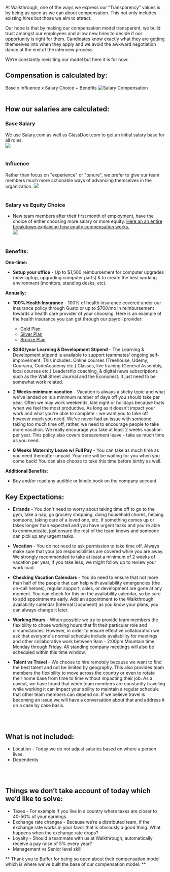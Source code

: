 At Walkthrough, one of the ways we express our “Transparency” values is by being as open as we can about compensation. This not only includes existing hires but those we aim to attract.

Our hope is that by making our compensation model transparent, we build trust amongst our employees and allow new hires to decide if our opportunity is right for them. Candidates know exactly what they are getting themselves into when they apply and we avoid the awkward negotiation dance at the end of the interview process.

We’re constantly revisiting our model but here it is for now:

## Compensation is calculated by:
Base x Influence x Salary Choice + Benefits
![Salary Compensation](http://i67.tinypic.com/2iht1qs.png)
<br><br>
## How our salaries are calculated:
### **Base Salary**
We use Salary.com as well as GlassDoor.com to get an initial salary base for all roles. <br>
![](http://i66.tinypic.com/2vltlz8.png)
<br><br>
### **Influence**
Rather than focus on "experience" or "tenure", we prefer to give our team members much more actionable ways of advancing themselves in the organization.
![](http://i68.tinypic.com/24b5ket.png)
<br><br>

### **Salary vs Equity Choic**e

- New team members after their first month of employment, have the choice of either choosing more salary or more equity.  [Here an an entire breakdown explaining how equity compensation works.](https://github.com/WalkthroughVR/Handbook/blob/master/HowWeWork/ExplainingEquity.md) <br>
![](http://i65.tinypic.com/98d2c4.png)
<br><br>

### Benefits:
**One-time:**
- **Setup your office** - Up to $1,500 reimbursement for computer upgrades (new laptop, upgrading computer parts) & to create the best working environment (monitors, standing desks, etc).


**Annually:**
- **100% Health Insurance** - 100% of health insurance covered under our insurance policy through Gusto or up to $700/mo in reimbursement towards a health care provider of your choosing. Here is an example of the health insurance you can get through our payroll provider: 
  - [Gold Plan](https://s3.amazonaws.com/hawaiian-ice/production/public/carriers/ca/anthem/plans/2018/anthem_anthem_gold_ppo_500_20_5750_2uxb.pdf)
  - [Silver Plan](http://www.roperinsurance.com/wp-content/uploads/2015/11/Silver-PPO-4000-15_1X6U-1.16.pdf)
  - [Bronze Plan](http://www.roperinsurance.com/wp-content/uploads/2015/11/Bronze-PPO-5200-20_1G10-1.16.pdf)

- **$240/year Learning & Development Stipend** - The Learning & Development stipend is available to support teammates’ ongoing self-improvement. This includes: Online courses (Treehouse, Udemy, Coursera, CodeAcademy etc.) Classes, live training (General Assembly, local courses etc.) Leadership coaching, & digital news subscriptions such as the Wall Street Journal and the Economist. It just need to be somewhat work related.

- **2 Weeks minimum vacation** - Vacation is always a sticky topic and what we've landed on is a minimum number of days off you should take per year. Often we may work weekends, late night or holidays because thats when we feel the most productive. As long as it doesn't impact your work and what you're able to complete - we want you to take off however much you need. We've never had an issue with someone taking too much time off, rather, we need to encourage people to take more vacation. We really encourage you take at least 2 weeks vacation per year. This policy also covers bereavement leave - take as much time as you need.

- **8 Weeks Maternity Leave w/ Full Pay** - You can take as much time as you need thereafter unpaid. Your role will be waiting for you when you come back! You can also choose to take this time before birthy as well.



**Additional Benefits:**
- Buy and/or read any audible or kindle book on the company account.


## **Key Expectations:**
- **Errands** - You don't need to worry about taking time off to go to the gym, take a nap, go grocery shopping, doing household chores, helping someone, taking care of a loved one, etc. If something comes up or takes longer than expected and you have urgent tasks and you're able to communicate, just ensure the rest of the team knows and someone can pick up any urgent tasks.

- **Vacation** - You do not need to ask permission to take time off. Always make sure that your job responsibilities are covered while you are away. We strongly recommended to take at least a minimum of 2 weeks of vacation per year, if you take less, we might follow up to review your work load.

- **Checking Vacation Calendars** - You do need to ensure that not more than half of the people that can help with availability emergencies (the on-call heroes), regular support, sales, or development are gone at any moment. You can check for this on the availability calendar, so be sure to add appointments early. Add an appointment to the Walkthrough availability calendar (Internal Document) as you know your plans, you can always change it later.

- **Working Hours** - When possible we try to provide team members the flexibility to chose working hours that fit their particular role and circumstances. However, in order to ensure effective collaboration we ask that everyone's normal schedule include availability for meetings and other collaborative work between 9am - 2:00pm Mountain time, Monday through Friday. All standing company meetings will also be scheduled within this time window.

- **Talent vs Travel** - We choose to hire remotely because we want to find the best talent and not be limited by geography. This also provides team members the flexibility to move across the country or even to rotate their home base from time to time without impacting their job. As a caveat, we have found that when team members are constantly traveling while working it can impact your ability to maintain a regular schedule that other team members can depend on. If we believe travel is becoming an issue we will have a conversation about that and address it on a case by case basis.

<br><br>

## What is not included:
* Location - Today we do not adjust salaries based on where a person lives.
* Dependents

<br><br>

## Things we don’t take account of today which we’d like to solve:
* Taxes - For example if you live in a country where taxes are closer to 40-50% of your earnings.
* Exchange rate changes - Because we’re a distributed team, if the exchange rate works in your favor that is obviously a good thing. What happens when the exchange rate drops?
* Loyalty - Should a teammate  with us at Walkthrough, automatically receive a pay raise of 5% every year?
* Management vs Senior level skill

** Thank you to Buffer for being so open about their compensation model which is where we've built the base of our compensation model. **

